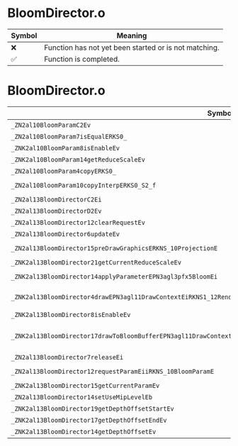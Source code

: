 # BloomDirector.o
| Symbol | Meaning 
| ------------- | ------------- 
| :x: | Function has not yet been started or is not matching. 
| :white_check_mark: | Function is completed. 


# BloomDirector.o
| Symbol (Mangled) | Symbol (Demangled) | Decompiled? |
| ------------- |  ------------- | ------------- |
| `_ZN2al10BloomParamC2Ev` | `al::BloomParam::BloomParam(void)` | :white_check_mark: |
| `_ZN2al10BloomParam7isEqualERKS0_` | `al::BloomParam::isEqual(al::BloomParam const&)` | :white_check_mark: |
| `_ZNK2al10BloomParam8isEnableEv` | `al::BloomParam::isEnable(void)const` | :white_check_mark: |
| `_ZNK2al10BloomParam14getReduceScaleEv` | `al::BloomParam::getReduceScale(void)const` | :white_check_mark: |
| `_ZN2al10BloomParam4copyERKS0_` | `al::BloomParam::copy(al::BloomParam const&)` | :white_check_mark: |
| `_ZN2al10BloomParam10copyInterpERKS0_S2_f` | `al::BloomParam::copyInterp(al::BloomParam const&,al::BloomParam const&,float)` | :white_check_mark: |
| `_ZN2al13BloomDirectorC2Ei` | `al::BloomDirector::BloomDirector(int)` | :white_check_mark: |
| `_ZN2al13BloomDirectorD2Ev` | `al::BloomDirector::~BloomDirector()` | :white_check_mark: |
| `_ZN2al13BloomDirector12clearRequestEv` | `al::BloomDirector::clearRequest(void)` | :white_check_mark: |
| `_ZN2al13BloomDirector6updateEv` | `al::BloomDirector::update(void)` | :white_check_mark: |
| `_ZN2al13BloomDirector15preDrawGraphicsERKNS_10ProjectionE` | `al::BloomDirector::preDrawGraphics(al::Projection const&)` | :white_check_mark: |
| `_ZNK2al13BloomDirector21getCurrentReduceScaleEv` | `al::BloomDirector::getCurrentReduceScale(void)const` | :white_check_mark: |
| `_ZNK2al13BloomDirector14applyParameterEPN3agl3pfx5BloomEi` | `al::BloomDirector::applyParameter(agl::pfx::Bloom *,int)const` | :white_check_mark: |
| `_ZNK2al13BloomDirector4drawEPN3agl11DrawContextEiRKNS1_12RenderBufferEPKNS1_11TextureDataES9_b` | `al::BloomDirector::draw(agl::DrawContext *,int,agl::RenderBuffer const&,agl::TextureData const*,agl::TextureData const*,bool)const` | :white_check_mark: |
| `_ZNK2al13BloomDirector8isEnableEv` | `al::BloomDirector::isEnable(void)const` | :white_check_mark: |
| `_ZNK2al13BloomDirector17drawToBloomBufferEPN3agl11DrawContextEiRKNS1_12RenderBufferERKN4sead8ViewportEPKNS1_11TextureDataESD_b` | `al::BloomDirector::drawToBloomBuffer(agl::DrawContext *,int,agl::RenderBuffer const&,sead::Viewport const&,agl::TextureData const*,agl::TextureData const*,bool)const` | :white_check_mark: |
| `_ZN2al13BloomDirector7releaseEi` | `al::BloomDirector::release(int)` | :white_check_mark: |
| `_ZN2al13BloomDirector12requestParamEiiRKNS_10BloomParamE` | `al::BloomDirector::requestParam(int,int,al::BloomParam const&)` | :white_check_mark: |
| `_ZNK2al13BloomDirector15getCurrentParamEv` | `al::BloomDirector::getCurrentParam(void)const` | :white_check_mark: |
| `_ZN2al13BloomDirector14setUseMipLevelEb` | `al::BloomDirector::setUseMipLevel(bool)` | :white_check_mark: |
| `_ZNK2al13BloomDirector19getDepthOffsetStartEv` | `al::BloomDirector::getDepthOffsetStart(void)const` | :white_check_mark: |
| `_ZNK2al13BloomDirector17getDepthOffsetEndEv` | `al::BloomDirector::getDepthOffsetEnd(void)const` | :white_check_mark: |
| `_ZNK2al13BloomDirector14getDepthOffsetEv` | `al::BloomDirector::getDepthOffset(void)const` | :white_check_mark: |
